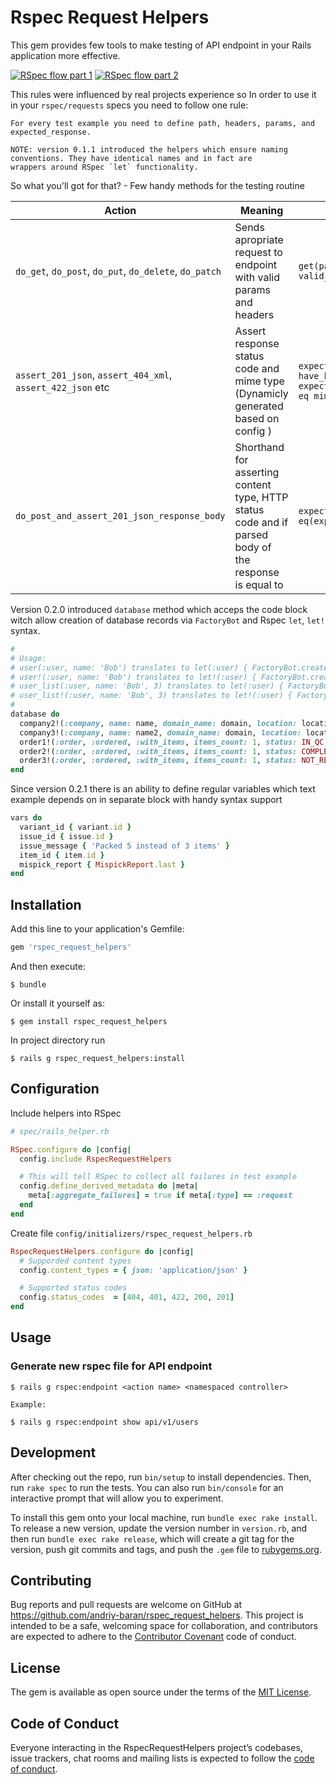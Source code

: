 # Rspec Request Helpers

This gem provides few tools to make testing of API endpoint in your Rails application more effective.

[![RSpec flow part 1](http://img.youtube.com/vi/YkZYNlUHHOg/1.jpg)](http://www.youtube.com/watch?v=YkZYNlUHHOg) [![RSpec flow part 2](http://img.youtube.com/vi/CB60JdImYC4/2.jpg)](http://www.youtube.com/watch?v=CB60JdImYC4)

This rules were influenced by real projects experience so
In order to use it in your `rspec/requests` specs you need to follow one rule:

    For every test example you need to define path, headers, params, and expected_response.

    NOTE: version 0.1.1 introduced the helpers which ensure naming conventions. They have identical names and in fact are
    wrappers around RSpec `let` functionality.

So what you'll got for that? - Few handy methods for the testing routine

| Action | Meaning | RSpec Example |
|---|---|---|
| `do_get`, `do_post`, `do_put`, `do_delete`, `do_patch` | Sends apropriate request to endpoint with valid params and headers | `get(path, valid_params, valid_headers)` |
| `assert_201_json`, `assert_404_xml`, `assert_422_json` etc | Assert response status code and mime type (Dynamicly generated based on config ) | `expect(response).to have_http_status(status)`<br>`expect(response.content_type).to eq mime_type` |
| `do_post_and_assert_201_json_response_body` | Shorthand for asserting content type, HTTP status code and if parsed body of the response is equal to | `expect(parsed_body).to eq(expected_response)` |

Version 0.2.0 introduced `database` method which acceps the code block witch allow creation of database records via `FactoryBot` and Rspec `let`, `let!` syntax.

```ruby
#
# Usage:
# user(:user, name: 'Bob') translates to let(:user) { FactoryBot.create(:user, name: 'Bob') }
# user!(:user, name: 'Bob') translates to let!(:user) { FactoryBot.create(:user, name: 'Bob') }
# user_list(:user, name: 'Bob', 3) translates to let(:user) { FactoryBot.create_list(:user, 3, name: 'Bob') }
# user_list!(:user, name: 'Bob', 3) translates to let!(:user) { FactoryBot.create_list(:user, 3, name: 'Bob') }
#
database do
  company2!(:company, name: name, domain_name: domain, location: location_name)
  company3!(:company, name: name2, domain_name: domain, location: location_name)
  order1!(:order, :ordered, :with_items, items_count: 1, status: IN_QC, company_id: company3.id, delivered_at: Time.zone.now)
  order2!(:order, :ordered, :with_items, items_count: 1, status: COMPLETED, company_id: company3.id, delivered_at: Time.zone.now, order_date: (Time.zone.now - 1.day))
  order3!(:order, :ordered, :with_items, items_count: 1, status: NOT_READY, company_id: company3.id)
end
```

Since version 0.2.1 there is an ability to define regular variables which text example depends on in separate block with handy syntax support

```ruby
vars do
  variant_id { variant.id }
  issue_id { issue.id }
  issue_message { 'Packed 5 instead of 3 items' }
  item_id { item.id }
  mispick_report { MispickReport.last }
end
```

## Installation

Add this line to your application's Gemfile:

```ruby
gem 'rspec_request_helpers'
```

And then execute:

    $ bundle

Or install it yourself as:

    $ gem install rspec_request_helpers

In project directory run

    $ rails g rspec_request_helpers:install

## Configuration

Include helpers into RSpec

```ruby
# spec/rails_helper.rb

RSpec.configure do |config|
  config.include RspecRequestHelpers

  # This will tell RSpec to collect all failures in test example
  config.define_derived_metadata do |meta|
    meta[:aggregate_failures] = true if meta[:type] == :request
  end
end
```

Create file `config/initializers/rspec_request_helpers.rb`

```ruby
RspecRequestHelpers.configure do |config|
  # Supporded content types
  config.content_types = { json: 'application/json' }

  # Supported status codes
  config.status_codes  = [404, 401, 422, 200, 201]
end
```
## Usage

### Generate new rspec file for API endpoint

    $ rails g rspec:endpoint <action name> <namespaced controller>

    Example:

    $ rails g rspec:endpoint show api/v1/users

## Development

After checking out the repo, run `bin/setup` to install dependencies. Then, run `rake spec` to run the tests. You can also run `bin/console` for an interactive prompt that will allow you to experiment.

To install this gem onto your local machine, run `bundle exec rake install`. To release a new version, update the version number in `version.rb`, and then run `bundle exec rake release`, which will create a git tag for the version, push git commits and tags, and push the `.gem` file to [rubygems.org](https://rubygems.org).

## Contributing

Bug reports and pull requests are welcome on GitHub at https://github.com/andriy-baran/rspec_request_helpers. This project is intended to be a safe, welcoming space for collaboration, and contributors are expected to adhere to the [Contributor Covenant](http://contributor-covenant.org) code of conduct.

## License

The gem is available as open source under the terms of the [MIT License](https://opensource.org/licenses/MIT).

## Code of Conduct

Everyone interacting in the RspecRequestHelpers project’s codebases, issue trackers, chat rooms and mailing lists is expected to follow the [code of conduct](https://github.com/andriy-baran/rspec_request_helpers/blob/master/CODE_OF_CONDUCT.md).
